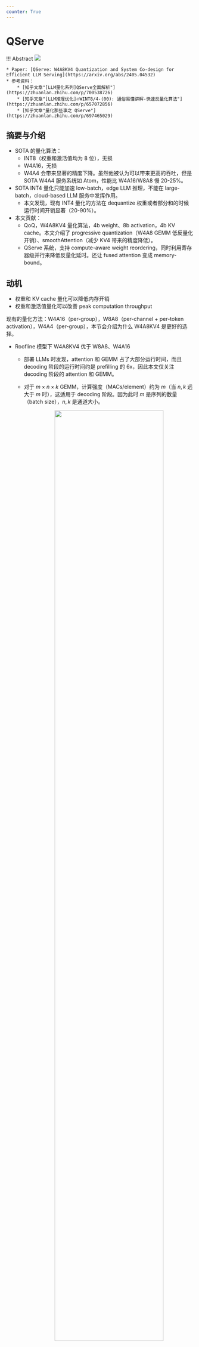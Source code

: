 ```yaml
---
counter: True  
---
```


# QServe

!!! Abstract
    ![](https://cdn.hobbitqia.cc/20241124163751.png)

    * Paper: [QServe: W4A8KV4 Quantization and System Co-design for Efficient LLM Serving](https://arxiv.org/abs/2405.04532)
    * 参考资料：
        * [知乎文章"[LLM量化系列]QServe全面解析"](https://zhuanlan.zhihu.com/p/700538726)
        * [知乎文章"[LLM推理优化]🔥WINT8/4-(00): 通俗易懂讲解-快速反量化算法"](https://zhuanlan.zhihu.com/p/657072856)
        * [知乎文章"量化那些事之 QServe"](https://zhuanlan.zhihu.com/p/697465029)

## 摘要与介绍

* SOTA 的量化算法：
    * INT8（权重和激活值均为 8 位），无损
    * W4A16，无损
    * W4A4 会带来显著的精度下降。虽然他被认为可以带来更高的吞吐，但是 SOTA W4A4 服务系统如 Atom，性能比 W4A16/W8A8 慢 20-25%。
* SOTA INT4 量化只能加速 low-batch，edge LLM 推理，不能在 large-batch，cloud-based LLM 服务中发挥作用。
    * 本文发现，现有 INT4 量化的方法在 dequantize 权重或者部分和的时候运行时间开销显著（20-90%）。
* 本文贡献：
    * QoQ，W4A8KV4 量化算法，4b weight、8b activation，4b KV cache。本文介绍了 progressive quantization（W4A8 GEMM 低反量化开销）、smoothAttention（减少 KV4 带来的精度降低）。
    * QServe 系统，支持 compute-aware weight reordering，同时利用寄存器级并行来降低反量化延时。还让 fused attention 变成 memory-bound。

## 动机

* 权重和 KV cache 量化可以降低内存开销
* 权重和激活值量化可以改善 peak computation throughput

现有的量化方法：W4A16（per-group），W8A8（per-channel + per-token activation），W4A4（per-group），本节会介绍为什么 W4A8KV4 是更好的选择。

* Roofline 模型下 W4A8KV4 优于 W8A8、W4A16
    * 部署 LLMs 时发现，attention 和 GEMM 占了大部分运行时间，而且 decoding 阶段的运行时间约是 prefilling 的 6x，因此本文仅关注 decoding 阶段的 attention 和 GEMM。
    * 对于 $m\times n\times k$ GEMM，计算强度（MACs/element）约为 $m$（当 $n,k$ 远大于 $m$ 时），这适用于 decoding 阶段。因为此时 $m$ 是序列的数量（batch size），$n,k$ 是通道大小。

        <div align = center><img src="https://cdn.hobbitqia.cc/20241124103431.png" width=80%></div>

        <!-- TODO: Roofline analysis -->

        * batch size 小时，memory-bound，W4A16 的内存占用少，因此性能更好。
        * batch size 大时，compute-bound，W8A8 有更高的吞吐（因为有 INT8 tensor cores）。
        * 因此这里采用了 W4A8，结合上面两种方法的优势。
    * Why KV4: attention 可以被认为是一个批量的 GEMV 操作，其计算强度为 1 MAC/element，与 batch size 无关。而内存流量是由 KV cache 访问主导的，因为 $S >> N=1$（$S$ 之前的 token），因此相比于 KV8，KV4 理论上会带来 2x 的峰值吞吐。
* 为什么不使用 W4A4: GEMM 里的 main loop 开销
    * W4A4 虽然可以带来理论上更好的 GEMM 性能（Roofline 模型），但是会带来精度下降，而且无法在现有的 GPU 架构（Ampere & Hopper）上实现。
    * 对于 $m\times n\times k$ GEMM，每个线程块会计算大小为 $t_m\times t_n$ 的输出 tile，通过顺序迭代规约维度 $k$，这个循环成为 main loop，它主导了 GEMM 的性能。

        <div align = center><img src="https://cdn.hobbitqia.cc/20241124105407.png" width=90%></div>

        * FP16 W8A8 GEMM，main loop 完全在 tensor core 上执行。
        * W4A16、A4A4，需要在 CUDA core 上进行反量化（INT4->FP16, INT32->FP32），而且 Atom（W4A4）创建了两套寄存器来存储部分和，可能受到寄存器数量的限制。

            !!! Info "CUDA core v.s. Tensor core"
                在 A100 和 H100 等现代数据中心 GPU 上，FP32 CUDA 内核的峰值性能仅为 INT4 张量内核的 2%。也就是说，在 Atom 中去量化单个部分和相当于 50 个张量核 MAC。

    <div align = center><img src="https://cdn.hobbitqia.cc/20241124110503.png" width=100%></div>

## 方法

### QoQ 量化算法

#### Progressive Group Quantization

给定权重张量 $W\in \mathbb{R}^{k\times n}$，

* 首先采用 per-channel symmetric INT8 量化: $\hat{W}=Q_{W_{s8}}^{(0)}\cdot s_{fp16}^{(0)}$
    * 这里 $Q_{W_{s8}}^{(0)}\in \mathbb{N}^{n\times k}$ 是 8b 中间量化值，$s_{fp16}^{(0)}\in \mathbb{R}^{n\times 1}$ 是 channel-wise 的量化 scale。
* 随后进行 per-group asymmetric INT4 量化: $Q_{W_{s8}}^{(0)}=(Q_{w_{u4}}-z_{u4})\cdot s_{u8}^{(1)}$
    * 这里 $Q_{w_{u4}}\in \mathbb{N}^{n\times k}$ 是无符号 4b 量化值，$z_{u4}\in \mathbb{N}^{n\times k/g}$ 是无符号 4b group-wise 量化零点，$s_{u8}^{(1)}\in \mathbb{N}^{n\times k/g}$ 是 group-wise 量化 scale。
* 在进行 W4A8 GEMM 时，4b 量化值会先进行反量化得到中间值 $Q_{W_{s8}}^{(0)}$，随后进行 INT8 GEMM。

本文在 INT4 量化中，采取了 Protective Quantization Range 的策略：

* 直接应用上面的式子不能保证中间值完全位于 8 位整数表示范围内。一个做法是在反量化中打开 saturation 饱和选项。然而这样会严重损害计算吞吐量，速度会降低多达 67%。

    !!! Example
        假设 INT8 量化后，weight 落在 $[-113, 120]$ 中，4b 非对称量化会得到 scale factor $\lceil (120 - -113)/(15 - 0)\rceil=16$ 以及零点 $\lceil 0--113/16\rceil = 7$，那么 120 会被映射到 $\lceil 120/16+7\rceil=15$，这个值反量化为 $(15-7)*16=128$，超出了 INT8 的表示范围。

* 经过下面的推导，本文将 INT8 量化的范围缩小到 $[-119, 119]$，这样来避免反量化的溢出。

    $$
    \begin{aligned}
    \hat{q_{s8}} =\lfloor \frac{q_{s8}}{s_{u8}} \cdot s_{u8} & \leq q_{s8} + \frac{1}{2} s_{u8} \\
    s_{u8} = \frac{q_{s8max}-q_{s8min}}{q_{u4max}-q_{u4min}} & \leq \frac{127-(-128)}{15-0} = 17 \\
    \hat{q_s8} \leq 127 \rightarrow q_{s8} & \leq 127-\frac{1}{2}s_{u8} \rightarrow q_{s8} \leq 119.5
    \end{aligned}
    $$

    !!! Example "保护性量化范围"
        <div align = center><img src="https://cdn.hobbitqia.cc/20241124111716.png" width=100%></div>

!!! Note "与之前 two-level 的量化方法比较"
    * 以前的研究，如 QLoRA 中的 VSQuant 和 DoubleQuant，也引入了两级缩放因子来减少组内缩放因子的内存占用。但他们直接使用目标精度进行 group quantization，然后使用组内浮点缩放因子执行 per-channel 量化。在计算 GEMM 时需要先反量化出 scale，再反量化出浮点值，不能先产生 8b weight tensor。
    * DGQ 也遵循 VSQuant、DoubleQuant 的量化方案，但对缩放因子施加限制，以确保所有计算都可以映射到 INT8 Tensor Core 上，但它将反量化 kernel 与 GEMM kernel 分开，没有发挥出 int4 的内存带宽优势。

#### SmoothAttention

直接将 KV cache 压缩到 4 位会显著降低 LLM 的精度，因此本文将 Key Value 的激活值可视化地展现出来：
<div align = center><img src="https://cdn.hobbitqia.cc/20241124120132.png" width=70%></div>

* 本文发现，Value 矩阵没有显著的 outlier，但是 Key 矩阵在每个头的固定通道上有 outlier。
* 借助于 SmoothQuant 的思想，这里通过 per-channel facotr $\lambda$ 将 K scale down，$Z=((Q\Lambda)\cdot(K\Lambda^{-1})^\top), \Lambda=\text{diag}(\lambda)$。SmoothQuant 需要通过搜索迁移强度来专门平衡激活和权重量化。这里不对 Queries 进行量化，因此只需将注意力集中在 Keys 上并简单地选择 SmoothAttention 的比例因子即可 $\lambda_i=\max(|K_i|)^\alpha$（实践中 $alpha=0.5$）
* 我们希望将 scale 矩阵 fuse 进之前的线性层，这样可以提高性能。但是现在的 LLMs 普遍对 key & query 使用 RoPE。为了让 SmoothAttention scaling 可交换，我们人为添加了一个要求：$\lambda_i=\lambda_{i+D/2}=\max\left(\max(|K_i|), \max(|K_{i+D/2}|)\right)^\alpha$。这样就可以通过 $W_Q=\Lambda W_Q, W_K=\Lambda^{-1}W_K$ 进行融合。

#### 通用的 LLM 量化优化

这里的技巧主要来自之前的工作，如 QuaRot, Quip, AWQ, Atom。

* Block Input Module Rotation
    * 我们将接收块输入的组件定义为输入模块，如 QKV 投影层和 FFN 第一层。
    * 对激活值输入，乘以旋转矩阵。为了保持线性层的数学等价性，我们将相应的权重反向旋转。旋转后，每个通道的激活都是所有其他通道的线性组合，因此 outlier channel 会被有效抑制。此外，由于旋转是一种单元变换，我们可以将旋转矩阵与之前线性层的权重融合在一起。这里选择 Hadamard 矩阵作为旋转矩阵。

    <div align = center><img src="https://cdn.hobbitqia.cc/20241124151155.png" width=75%></div>

* Block Output Module Smoothing
    * 输出模块指的是生成块输出的层，如输出投影层和 FFN 第二层。
    * 我们通过 per-channel 平滑因子来平滑区块中间的激活值。
    
    <div align = center><img src="https://cdn.hobbitqia.cc/20241124151353.png" width=75%></div>

* Activation-Aware Channel Reordering
    * 之前的工作发现，将部分显著的权重用高精度保存可以改善模型精度。
    * 本文使用 $\max (|X|)$ 来确定 channel salience，然后对通道重新排序，使具有相似显著性的通道处于同一量化组中。
* Weight Clipping
    * 在 QServe 中，我们会使所有线性层的层输出误差最小化，但 q_proj 和 k_proj 除外，我们会优化块输出均方误差。

### QServe 服务系统

#### QServe 系统运行时

QServe 中的所有 GEMM 层都在 W4A8 输入上运行，在 INT8 Tensor Core 上执行计算，并生成 FP16 输出。所有 Attention 层都在 CUDA 内核上以 FP16 格式执行计算。因此，QServe 中的每个 LLM 块都有 FP16 输入和 FP16 输出（下图为一个 LLM 块）。

<div align = center><img src="https://cdn.hobbitqia.cc/20241124152552.png" width=55%></div>

* Activation Quantization
    * 要保证每个 GEMM 块接收 INT8 的激活值作为输入，我们将激活值量化 fuse 到之前的 layernorm（这样 QKV proj 和第一个 FFN 就可以保证 INT8 输入）和激活函数层（第二个 FFN 可以保证 INT8）。
* KV Cache Management
    * 同 vLLM, TensorRT-LLM，采用分页 KV 缓存。与这两个在 KV 缓存上执行 per-tensor，static 量化（即离线计算缩放因子）的框架不同，QServe 由于位精度较低（4 位对 8 位），因此需要 per-head，dynamic KV 量化，以保持有竞争力的精度。

#### W4A8 GEMM

* Compute-Aware Weight Reordering
    * 在每个 main loop 迭代期间将操作数从全局内存加载到 L1 共享内存中。例如，线程 0 不是连续加载 8 个 INT8 权重，而是先加载输入通道 0-3，然后跳到输入通道 16-19。一个简单的权重加载实现需要对每四个通道进行一次地址计算，这会导致两个效率问题：
        * 指针算术运算是在 CUDA 内核上进行的，而 CUDA 内核的吞吐量比 A1 上的 INT8 张量内核低 32 倍。
        * stried 跨步内存访问无法通过打包的 128 位加载实现最高的 HBM 带宽，从而进一步降低了内存流水线的速度。
        * 当存储和计算类型匹配时，我们可以使用 `ldmatrix` 指令，但这里 W4A8 无法使用这个指令。
    * 本文按照计算过程中 TensorCore 需要使用的顺序来存储权重。

        <div align = center><img src="https://cdn.hobbitqia.cc/20241124155144.png" width=65%></div>

* Fast Dequantization in Per-Channel W4A8 GEMM
    * 在每通道 W4A8 量化的情况下，二级 scale factor 被省略，一级 FP16 scale 融合到 GEMM epilogue，问题在于如何实现 UINT4 到 SINT8。
    * UINT4 到 UINT8，这里可以通过将 32 个 UINT4 权重重排，并使用逻辑运算快速解压，实现 register-level parallism。

        <div align = center><img src="https://cdn.hobbitqia.cc/20241124160357.png" width=75%></div>

    * UINT8 到 SINT8，通过数学变换，将反量化计算中的减法移出 main loop 来减少计算开销。这里的 $1_k$ 表示把每个 token 的所有输入通道相加。

        $$
        \begin{aligned}
        O & = (Q_X\odot S_X)((Q_W-Z_W)\odot S_W) \\
        & = (Q_XQ_W)\odot(s_W\times s_X) - (Q_X\odot S_X)ZS_W \\
        & = (Q_XQ_W)\odot(s_W\times s_X) - (X 1_k)\times (z_W\odot s_W) \\
        \end{aligned}
        $$

        最后的减法可以移到 epilogue 计算。但是这里需要提前计算 $(X 1_k)$，好在 W4A8 kernel 前通常为 memory-bound kernel，因此我们可以将预计算内核融合到该内核中，延迟开销可以忽略不计。

* Fast Dequantization in Per-Group W4A8 GEMM
    * 本文认为在乘法后应用减法仍然是有利的方法，因为它启用了寄存器级并行（RLP）。有了乘法后的减法计算顺序，渐进式分组量化算法确保了初始乘法步骤的结果永远不会超出 INT8 范围。这允许在乘法和减法中充分利用 RLP 的性能优势。

        <div align = center><img src="https://cdn.hobbitqia.cc/20241124162324.png" width=75%></div>

* 通用优化
    * 内存方面，我们采用了多级软件流水线和异步内存复制以更好地实现内存访问与计算的重叠我们还调整了 L1 共享内存的布局，以消除 bank conflicts。为了提高 L2 cache 的利用率，我们在不同线程块之间进行计算分区，允许相邻线程块重复使用相同的权重。
    * 计算方面，输入 token 数量 m 较少时，我们发现将还原维度 k 划分为多个切片并在 L1 共享内存的不同经线上减少部分和是有益的。

#### KV4 Attention

* Attention 计算也占据了 LLM 推理中的很大一部分，理论上 KV4 相对 KV8 应该有 2x speedup，但实际运行下来在 A100 上 KV4 甚至还比 KV8 要慢，原因在于在 decoding 负责执行 attention 内核是 CUDA 内核。虽然每个单独的分批 GEMV 计算强度为 1 MAC/element，但对于融合了所有算术和 KV 缓存更新的 attention kernel 来说，计算强度会显著增加。仅对 KV 操作数进行反量化就已使这一界限达到饱和，因此 fused KV4 attention kernel 在 A100 这样的 GPU 上变成了 compute-bound。
* 因此，本文通过两个方式消除 compute-bound 的瓶颈：
    * 延缓 Roofline 转折点的到来。这里将 TensorRT-LLM Kernel 中的所有 FP32 操作替换为 FP16，相当于 double computation roof。
    * 降低 fused kernel 里的计算强度。通过应用位技巧，反量化的算术强度可以显著减少到每个元素 2 个操作。

## 实验 

TODO